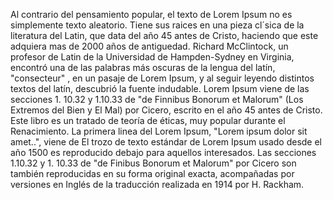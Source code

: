 Al contrario del pensamiento popular, el texto de Lorem Ipsum no es simplemente texto aleatorio. Tiene sus raices en una pieza cl´sica de la 
literatura del Latin, que data del año 45 antes de Cristo, haciendo que este adquiera mas de 2000 años de antiguedad. Richard McClintock, un 
profesor de Latin de la Universidad de Hampden-Sydney en Virginia, encontró una de las palabras más oscuras de la lengua del latín, "consecteur"
, en un pasaje de Lorem Ipsum, y al seguir leyendo distintos textos del latín, descubrió la fuente indudable. Lorem Ipsum viene de las secciones 1.
10.32 y 1.10.33 de "de Finnibus Bonorum et Malorum" (Los Extremos del Bien y El Mal) por Cicero, escrito en el año 45 antes de Cristo. Este libro 
es un tratado de teoría de éticas, muy popular durante el Renacimiento. La primera linea del Lorem Ipsum, "Lorem ipsum dolor sit amet..", viene 
de  El trozo de texto estándar de Lorem Ipsum usado desde el año 1500 es reproducido debajo para aquellos interesados. Las secciones 1.10.32 y 1.
10.33 de "de Finibus Bonorum et Malorum" por Cicero son también reproducidas en su forma original exacta, acompañadas por versiones en Inglés de 
la traducción realizada en 1914 por H. Rackham.